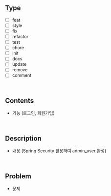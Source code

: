 ## Type

- [ ] feat
- [ ] style
- [ ] fix
- [ ] refactor
- [ ] test
- [ ] chore
- [ ] init
- [ ] docs
- [ ] update
- [ ] remove
- [ ] comment

<br>

## Contents

- 기능 (로그인, 회원가입)

<br>

## Description

- 내용 (Spring Security 활용하여 admin_user 완성)

<br>

## Problem

- 문제

<br>

